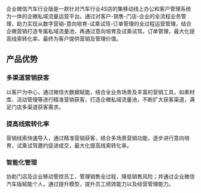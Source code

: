 企业微信汽车行业版是一款针对汽车行业4S店的集移动线上办公和客户管理系统为一体的企微私域流量运营平台。通过对客户-销售-门店-企业的全流程业务管理，助力实现从数字营销-意向培育-试乘试驾-订单管理的全过程运营管理，结合企微营销打造专属私域流量池，再通过意向培育及试乘试驾，订单管理，最大化提高线索转化率，最终为客户提供营销及管理价值。

## 产品优势

### 多渠道营销获客
以客户为中心，通过微信大数据赋能，结合全业务场景及丰富的营销工具，如素材库、活动管理等进行精准营销获客，打造企微私域流量池，不断扩大获客渠道，满足门店多渠道获客需求。

### 提高线索转化率
营销线索快速导入，通过精准营销获客，结合多场景营销功能，逐步进行意向培育，试乘试驾邀约促进成交，最大化提高线索转化率。

### 智能化管理
协助门店及企业移动管控员工，管理销售全过程，降低销售风险；并通过企业微信汽车版赋能个人，通过提升模型，提升员工绩效能力以及经营管理能力。
